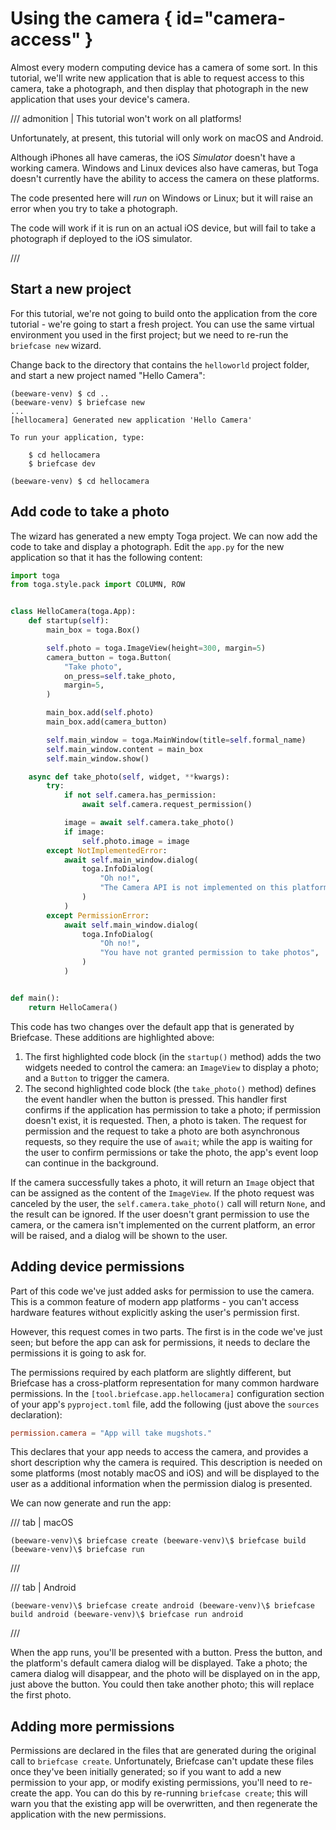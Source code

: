 # Using the camera { id="camera-access" }

Almost every modern computing device has a camera of some sort. In this
tutorial, we'll write new application that is able to request access to
this camera, take a photograph, and then display that photograph in the
new application that uses your device's camera.

/// admonition | This tutorial won't work on all platforms!

Unfortunately, at present, this tutorial will only work on macOS and
Android.

Although iPhones all have cameras, the iOS *Simulator* doesn't have a
working camera. Windows and Linux devices also have cameras, but Toga
doesn't currently have the ability to access the camera on these
platforms.

The code presented here will *run* on Windows or Linux; but it will
raise an error when you try to take a photograph.

The code will work if it is run on an actual iOS device, but will fail
to take a photograph if deployed to the iOS simulator.

///

## Start a new project

For this tutorial, we're not going to build onto the application from
the core tutorial - we're going to start a fresh project. You can use
the same virtual environment you used in the first project; but we need
to re-run the `briefcase new` wizard.

Change back to the directory that contains the `helloworld` project
folder, and start a new project named "Hello Camera":

```console
(beeware-venv) $ cd ..
(beeware-venv) $ briefcase new
...
[hellocamera] Generated new application 'Hello Camera'

To run your application, type:

    $ cd hellocamera
    $ briefcase dev

(beeware-venv) $ cd hellocamera
```

## Add code to take a photo

The wizard has generated a new empty Toga project. We can now add the
code to take and display a photograph. Edit the `app.py` for the new
application so that it has the following content:

```python {hl_lines="9-18 23-44"}
import toga
from toga.style.pack import COLUMN, ROW


class HelloCamera(toga.App):
    def startup(self):
        main_box = toga.Box()

        self.photo = toga.ImageView(height=300, margin=5)
        camera_button = toga.Button(
            "Take photo",
            on_press=self.take_photo,
            margin=5,
        )

        main_box.add(self.photo)
        main_box.add(camera_button)

        self.main_window = toga.MainWindow(title=self.formal_name)
        self.main_window.content = main_box
        self.main_window.show()

    async def take_photo(self, widget, **kwargs):
        try:
            if not self.camera.has_permission:
                await self.camera.request_permission()

            image = await self.camera.take_photo()
            if image:
                self.photo.image = image
        except NotImplementedError:
            await self.main_window.dialog(
                toga.InfoDialog(
                    "Oh no!",
                    "The Camera API is not implemented on this platform",
                )
            )
        except PermissionError:
            await self.main_window.dialog(
                toga.InfoDialog(
                    "Oh no!",
                    "You have not granted permission to take photos",
                )
            )


def main():
    return HelloCamera()
```

This code has two changes over the default app that is generated by
Briefcase. These additions are highlighted above:

1.  The first highlighted code block (in the `startup()` method) adds
    the two widgets needed to control the camera: an `ImageView` to
    display a photo; and a `Button` to trigger the camera.
2.  The second highlighted code block (the `take_photo()` method)
    defines the event handler when the button is pressed. This handler
    first confirms if the application has permission to take a photo; if
    permission doesn't exist, it is requested. Then, a photo is taken.
    The request for permission and the request to take a photo are both
    asynchronous requests, so they require the use of `await`; while the
    app is waiting for the user to confirm permissions or take the
    photo, the app's event loop can continue in the background.

If the camera successfully takes a photo, it will return an `Image`
object that can be assigned as the content of the `ImageView`. If the
photo request was canceled by the user, the `self.camera.take_photo()`
call will return `None`, and the result can be ignored. If the user
doesn't grant permission to use the camera, or the camera isn't
implemented on the current platform, an error will be raised, and a
dialog will be shown to the user.

## Adding device permissions

Part of this code we've just added asks for permission to use the
camera. This is a common feature of modern app platforms - you can't
access hardware features without explicitly asking the user's permission
first.

However, this request comes in two parts. The first is in the code we've
just seen; but before the app can ask for permissions, it needs to
declare the permissions it is going to ask for.

The permissions required by each platform are slightly different, but
Briefcase has a cross-platform representation for many common hardware
permissions. In the `[tool.briefcase.app.hellocamera]` configuration
section of your app's `pyproject.toml` file, add the following (just
above the `sources` declaration):

```toml
permission.camera = "App will take mugshots."
```

This declares that your app needs to access the camera, and provides a
short description why the camera is required. This description is needed
on some platforms (most notably macOS and iOS) and will be displayed to
the user as a additional information when the permission dialog is
presented.

We can now generate and run the app:

/// tab | macOS

```console
(beeware-venv)\$ briefcase create (beeware-venv)\$ briefcase build
(beeware-venv)\$ briefcase run
```

///

/// tab | Android

```console
(beeware-venv)\$ briefcase create android (beeware-venv)\$ briefcase
build android (beeware-venv)\$ briefcase run android
```

///

When the app runs, you'll be presented with a button. Press the button,
and the platform's default camera dialog will be displayed. Take a
photo; the camera dialog will disappear, and the photo will be displayed
on in the app, just above the button. You could then take another photo;
this will replace the first photo.

## Adding more permissions

Permissions are declared in the files that are generated during the
original call to `briefcase create`. Unfortunately, Briefcase can't
update these files once they've been initially generated; so if you want
to add a new permission to your app, or modify existing permissions,
you'll need to re-create the app. You can do this by re-running
`briefcase create`; this will warn you that the existing app will be
overwritten, and then regenerate the application with the new
permissions.
